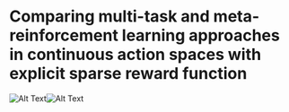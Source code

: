 # Comparing multi-task and meta-reinforcement learning approaches in continuous action spaces with explicit sparse reward function

![Alt Text](https://media.giphy.com/media/TJhAQ0LZAmiLVhphA9/giphy.gif)![Alt Text](https://media.giphy.com/media/UWOtisD6E0XfTuW3bm/giphy.gif)
